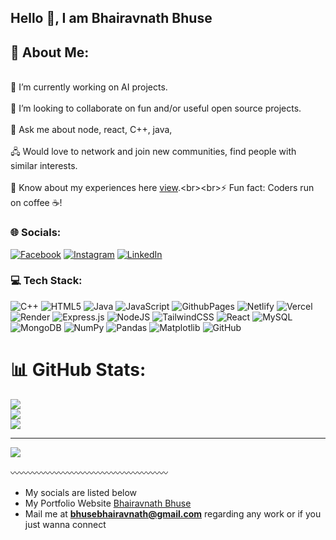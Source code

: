 ## Hello 👋, I am Bhairavnath Bhuse 


## 💫 About Me:
<br>🔭 I’m currently working on AI projects.<br><br>👯 I’m looking to collaborate on fun and/or useful open source projects.<br><br>💬 Ask me about node, react, C++,  java,<br><br>🖧 Would love to network and join new communities, find people with similar interests.<br><br>📄 Know about my experiences here [view]([https://drive.google.com/file/d/1eONUO5pLrplCcnJ3lcVk2J1T-CCCuDrE/view](https://drive.google.com/file/d/1mOp9HJkagT6My14RR-C2UltaS9OXFWHD/view?usp=drive_link)).<br><br>⚡ Fun fact: Coders run on coffee ☕!


### 🌐 Socials:
[![Facebook](https://img.shields.io/badge/Facebook-%231877F2.svg?logo=Facebook&logoColor=white)](https://facebook.com/https://www.facebook.com/bhairavnath.bhuse.3) [![Instagram](https://img.shields.io/badge/Instagram-%23E4405F.svg?logo=Instagram&logoColor=white)](https://instagram.com/https://www.instagram.com/_bhairu__20/) [![LinkedIn](https://img.shields.io/badge/LinkedIn-%230077B5.svg?logo=linkedin&logoColor=white)](https://linkedin.com/in/https://www.linkedin.com/in/bhairavnath-bhuse-740266231/) 

### 💻 Tech Stack:
![C++](https://img.shields.io/badge/c++-%2300599C.svg?style=for-the-badge&logo=c%2B%2B&logoColor=white) ![HTML5](https://img.shields.io/badge/html5-%23E34F26.svg?style=for-the-badge&logo=html5&logoColor=white) ![Java](https://img.shields.io/badge/java-%23ED8B00.svg?style=for-the-badge&logo=openjdk&logoColor=white) ![JavaScript](https://img.shields.io/badge/javascript-%23323330.svg?style=for-the-badge&logo=javascript&logoColor=%23F7DF1E) ![GithubPages](https://img.shields.io/badge/github%20pages-121013?style=for-the-badge&logo=github&logoColor=white) ![Netlify](https://img.shields.io/badge/netlify-%23000000.svg?style=for-the-badge&logo=netlify&logoColor=#00C7B7) ![Vercel](https://img.shields.io/badge/vercel-%23000000.svg?style=for-the-badge&logo=vercel&logoColor=white) ![Render](https://img.shields.io/badge/Render-%46E3B7.svg?style=for-the-badge&logo=render&logoColor=white) ![Express.js](https://img.shields.io/badge/express.js-%23404d59.svg?style=for-the-badge&logo=express&logoColor=%2361DAFB) ![NodeJS](https://img.shields.io/badge/node.js-6DA55F?style=for-the-badge&logo=node.js&logoColor=white) ![TailwindCSS](https://img.shields.io/badge/tailwindcss-%2338B2AC.svg?style=for-the-badge&logo=tailwind-css&logoColor=white) ![React](https://img.shields.io/badge/react-%2320232a.svg?style=for-the-badge&logo=react&logoColor=%2361DAFB) ![MySQL](https://img.shields.io/badge/mysql-4479A1.svg?style=for-the-badge&logo=mysql&logoColor=white) ![MongoDB](https://img.shields.io/badge/MongoDB-%234ea94b.svg?style=for-the-badge&logo=mongodb&logoColor=white) ![NumPy](https://img.shields.io/badge/numpy-%23013243.svg?style=for-the-badge&logo=numpy&logoColor=white) ![Pandas](https://img.shields.io/badge/pandas-%23150458.svg?style=for-the-badge&logo=pandas&logoColor=white) ![Matplotlib](https://img.shields.io/badge/Matplotlib-%23ffffff.svg?style=for-the-badge&logo=Matplotlib&logoColor=black) ![GitHub](https://img.shields.io/badge/github-%23121011.svg?style=for-the-badge&logo=github&logoColor=white)
# 📊 GitHub Stats:
![](https://github-readme-stats.vercel.app/api?username=Bhairavnath-Bhuse&theme=dark&hide_border=false&include_all_commits=false&count_private=false)<br/>
![](https://github-readme-streak-stats.herokuapp.com/?user=Bhairavnath-Bhuse&theme=dark&hide_border=false)<br/>
![](https://github-readme-stats.vercel.app/api/top-langs/?username=Bhairavnath-Bhuse&theme=dark&hide_border=false&include_all_commits=false&count_private=false&layout=compact)

---
[![](https://visitcount.itsvg.in/api?id=Bhairavnath-Bhuse&icon=0&color=0)](https://visitcount.itsvg.in)

<!-- Proudly created with GPRM ( https://gprm.itsvg.in ) -->

  〰️〰️〰️〰️〰️〰️〰️〰️〰️〰️〰️〰️〰️〰️〰️〰️〰️〰️
-  My socials are listed below
  - My Portfolio Website [Bhairavnath Bhuse](https://bhairavnth-portfolio.netlify.app/)
  - Mail me at **bhusebhairavnath@gmail.com** 
  regarding any work or if you just wanna connect
<!--
**Bhairavnath-Bhuse/Bhairavnath-Bhuse** is a ✨ _special_ ✨ repository because its `README.md` (this file) appears on your GitHub profile.

Here are some ideas to get you started:

-  I’m currently working on ...
- 🌱 I’m currently learning ...
- 👯 I’m looking to collaborate on ...
- 🤔 I’m looking for help with ...
- 💬 Ask me about ...
- 📫 How to reach me: ...
- 😄 Pronouns: ...
- ⚡ Fun fact: ...
-->
